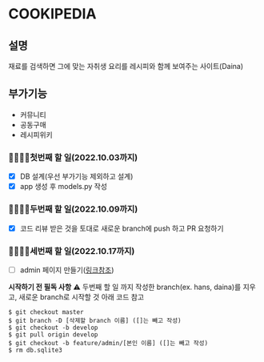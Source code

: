 # COOKIPEDIA

## 설명

재료를 검색하면 그에 맞는 자취생 요리를 레시피와 함께 보여주는 사이트(Daina)

## 부가기능

- 커뮤니티
- 공동구매
- 레시피위키

### 👩‍🍳👨‍🍳첫번째 할 일(2022.10.03까지)

- [x] DB 설계(우선 부가기능 제외하고 설계)
- [x] app 생성 후 models.py 작성

### 👩‍🍳👨‍🍳두번째 할 일(2022.10.09까지)

- [x] 코드 리뷰 받은 것을 토대로 새로운 branch에 push 하고 PR 요청하기

### 👩‍🍳👨‍🍳세번째 할 일(2022.10.17까지)

- [ ] admin 페이지 만들기([링크참조](https://github.com/orgs/liketoy/teams/cookipedia/discussions/3))

**시작하기 전 필독 사항**
⚠️ 두번째 할 일 까지 작성한 branch(ex. hans, daina)를 지우고, 새로운 branch로 시작할 것
아래 코드 참고

```console
$ git checkout master
$ git branch -D [삭제할 branch 이름] ([]는 빼고 작성)
$ git checkout -b develop
$ git pull origin develop
$ git checkout -b feature/admin/[본인 이름] ([]는 빼고 작성)
$ rm db.sqlite3
```
